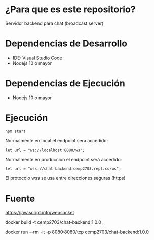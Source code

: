 # ¿Para que es este repositorio?

Servidor backend para chat (broadcast server)

# Dependencias de Desarrollo

* IDE: Visual Studio Code
* Nodejs 10 o mayor

# Dependencias de Ejecución

* Nodejs 10 o mayor

# Ejecución

    npm start

Normalmente en local el endpoint será accedido:

    let url = "ws://localhost:8080/ws";
Normalmente en produccion el endpoint será accedido:

    let url = "wss://chat-backend.cemp2703.repl.co/ws";

El protocolo wss se usa entre direcciones seguras (https)

# Fuente
https://javascript.info/websocket

docker build -t cemp2703/chat-backend:1.0.0 .

docker run --rm -it -p 8080:8080/tcp cemp2703/chat-backend:1.0.0